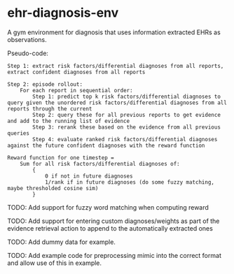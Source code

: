 # ehr-diagnosis-env
A gym environment for diagnosis that uses information extracted EHRs as observations.

Pseudo-code:
```
Step 1: extract risk factors/differential diagnoses from all reports, extract confident diagnoses from all reports

Step 2: episode rollout:
	For each report in sequential order:
		Step 1: predict top k risk factors/differential diagnoses to query given the unordered risk factors/differential diagnoses from all reports through the current
		Step 2: query these for all previous reports to get evidence and add to the running list of evidence
		Step 3: rerank these based on the evidence from all previous queries
		Step 4: evaluate ranked risk factors/differential diagnoses against the future confident diagnoses with the reward function

Reward function for one timestep = 
	Sum for all risk factors/differential diagnoses of:
		{
			0 if not in future diagnoses
			1/rank if in future diagnoses (do some fuzzy matching, maybe thresholded cosine sim)
		}
```

TODO: Add support for fuzzy word matching when computing reward

TODO: Add support for entering custom diagnoses/weights as part of the evidence retrieval action to append to the automatically extracted ones

TODO: Add dummy data for example.

TODO: Add example code for preprocessing mimic into the correct format and allow use of this in example.
